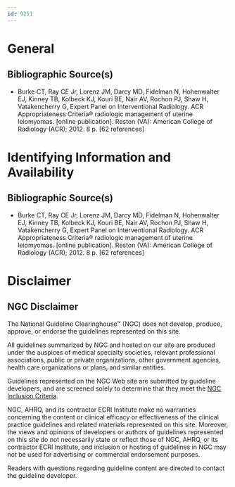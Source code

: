 ```yaml
---
id: 9251
---
```


# General

## Bibliographic Source(s)

- Burke CT, Ray CE Jr, Lorenz JM, Darcy MD, Fidelman N, Hohenwalter EJ, Kinney TB, Kolbeck KJ, Kouri BE, Nair AV, Rochon PJ, Shaw H, Vatakencherry G, Expert Panel on Interventional Radiology. ACR Appropriateness Criteria® radiologic management of uterine leiomyomas. [online publication]. Reston (VA): American College of Radiology (ACR); 2012. 8 p. [62 references]

# Identifying Information and Availability

## Bibliographic Source(s)

- Burke CT, Ray CE Jr, Lorenz JM, Darcy MD, Fidelman N, Hohenwalter EJ, Kinney TB, Kolbeck KJ, Kouri BE, Nair AV, Rochon PJ, Shaw H, Vatakencherry G, Expert Panel on Interventional Radiology. ACR Appropriateness Criteria® radiologic management of uterine leiomyomas. [online publication]. Reston (VA): American College of Radiology (ACR); 2012. 8 p. [62 references]

# Disclaimer

## NGC Disclaimer

The National Guideline Clearinghouse™ (NGC) does not develop, produce, approve, or endorse the guidelines represented on this site.

All guidelines summarized by NGC and hosted on our site are produced under the auspices of medical specialty societies, relevant professional associations, public or private organizations, other government agencies, health care organizations or plans, and similar entities.

Guidelines represented on the NGC Web site are submitted by guideline developers, and are screened solely to determine that they meet the [NGC Inclusion Criteria](/help-and-about/summaries/inclusion-criteria).

NGC, AHRQ, and its contractor ECRI Institute make no warranties concerning the content or clinical efficacy or effectiveness of the clinical practice guidelines and related materials represented on this site. Moreover, the views and opinions of developers or authors of guidelines represented on this site do not necessarily state or reflect those of NGC, AHRQ, or its contractor ECRI Institute, and inclusion or hosting of guidelines in NGC may not be used for advertising or commercial endorsement purposes.

Readers with questions regarding guideline content are directed to contact the guideline developer.

